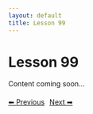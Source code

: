 ```yaml
---
layout: default
title: Lesson 99
---
```


# Lesson 99

Content coming soon...

<div style="margin-top: 20px;">
<a href="/docs/Intermediate/Lessons/lesson_98.md" style="margin-right: 10px;">⬅ Previous</a><a href="/docs/Intermediate/Lessons/lesson_100.md">Next ➡</a>
</div>
